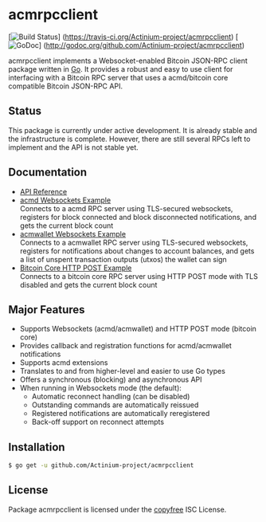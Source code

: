 acmrpcclient
============

[![Build Status](https://travis-ci.org/Actinium-project/acmrpcclient.png?branch=master)]
(https://travis-ci.org/Actinium-project/acmrpcclient)
[![GoDoc](https://godoc.org/github.com/Actinium-project/acmrpcclient?status.png)]
(http://godoc.org/github.com/Actinium-project/acmrpcclient)

acmrpcclient implements a Websocket-enabled Bitcoin JSON-RPC client package
written in [Go](http://golang.org/).  It provides a robust and easy to use
client for interfacing with a Bitcoin RPC server that uses a acmd/bitcoin core
compatible Bitcoin JSON-RPC API.

## Status

This package is currently under active development.  It is already stable and
the infrastructure is complete.  However, there are still several RPCs left to
implement and the API is not stable yet.

## Documentation

* [API Reference](http://godoc.org/github.com/Actinium-project/acmrpcclient)
* [acmd Websockets Example](https://github.com/Actinium-project/acmrpcclient/blob/master/examples/acmdwebsockets)  
  Connects to a acmd RPC server using TLS-secured websockets, registers for
  block connected and block disconnected notifications, and gets the current
  block count
* [acmwallet Websockets Example](https://github.com/Actinium-project/acmrpcclient/blob/master/examples/acmwalletwebsockets)  
  Connects to a acmwallet RPC server using TLS-secured websockets, registers for
  notifications about changes to account balances, and gets a list of unspent
  transaction outputs (utxos) the wallet can sign
* [Bitcoin Core HTTP POST Example](https://github.com/Actinium-project/acmrpcclient/blob/master/examples/bitcoincorehttp)  
  Connects to a bitcoin core RPC server using HTTP POST mode with TLS disabled
  and gets the current block count

## Major Features

* Supports Websockets (acmd/acmwallet) and HTTP POST mode (bitcoin core)
* Provides callback and registration functions for acmd/acmwallet notifications
* Supports acmd extensions
* Translates to and from higher-level and easier to use Go types
* Offers a synchronous (blocking) and asynchronous API
* When running in Websockets mode (the default):
  * Automatic reconnect handling (can be disabled)
  * Outstanding commands are automatically reissued
  * Registered notifications are automatically reregistered
  * Back-off support on reconnect attempts

## Installation

```bash
$ go get -u github.com/Actinium-project/acmrpcclient
```

## License

Package acmrpcclient is licensed under the [copyfree](http://copyfree.org) ISC
License.
